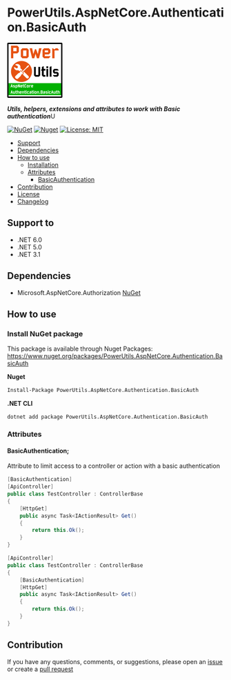 # PowerUtils.AspNetCore.Authentication.BasicAuth

![Logo](https://raw.githubusercontent.com/TechNobre/PowerUtils.AspNetCore.Authentication.BasicAuth/main/assets/logo/logo_128x128.png)

***Utils, helpers, extensions and attributes to work with Basic authentication***U

[![NuGet](https://img.shields.io/nuget/v/PowerUtils.AspNetCore.Authentication.BasicAuth.svg)](https://www.nuget.org/packages/PowerUtils.AspNetCore.Authentication.BasicAuth)
[![Nuget](https://img.shields.io/nuget/dt/PowerUtils.AspNetCore.Authentication.BasicAuth.svg)](https://www.nuget.org/packages/PowerUtils.AspNetCore.Authentication.BasicAuth)
[![License: MIT](https://img.shields.io/github/license/TechNobre/PowerUtils.AspNetCore.Authentication.BasicAuth.svg)](https://github.com/TechNobre/PowerUtils.AspNetCore.Authentication.BasicAuth/blob/main/LICENSE)


- [Support](#support-to)
- [Dependencies](#dependencies)
- [How to use](#how-to-use)
  - [Installation](#Installation)
  - [Attributes](#Attributes)
    - [BasicAuthentication](#BasicAuthentication)
- [Contribution](#contribution)
- [License](./LICENSE)
- [Changelog](./CHANGELOG.md)



## Support to <a name="support-to"></a>
- .NET 6.0
- .NET 5.0
- .NET 3.1



## Dependencies <a name="dependencies"></a>

- Microsoft.AspNetCore.Authorization [NuGet](https://www.nuget.org/packages/Microsoft.AspNetCore.Authorization/)



## How to use <a name="how-to-use"></a>

### Install NuGet package <a name="Installation"></a>
This package is available through Nuget Packages: https://www.nuget.org/packages/PowerUtils.AspNetCore.Authentication.BasicAuth

**Nuget**
```bash
Install-Package PowerUtils.AspNetCore.Authentication.BasicAuth
```

**.NET CLI**
```
dotnet add package PowerUtils.AspNetCore.Authentication.BasicAuth
```

### Attributes <a name="Attributes"></a>

#### BasicAuthentication; <a name="BasicAuthentication"></a>
Attribute to limit access to a controller or action with a basic authentication

```csharp
[BasicAuthentication]
[ApiController]
public class TestController : ControllerBase
{
    [HttpGet]
    public async Task<IActionResult> Get()
    {
        return this.Ok();
    }
}
```

```csharp
[ApiController]
public class TestController : ControllerBase
{
    [BasicAuthentication]
    [HttpGet]
    public async Task<IActionResult> Get()
    {
        return this.Ok();
    }
}
```



## Contribution <a name="contribution"></a>

If you have any questions, comments, or suggestions, please open an [issue](https://github.com/TechNobre/PowerUtils.AspNetCore.Authentication.BasicAuth/issues/new/choose) or create a [pull request](https://github.com/TechNobre/PowerUtils.AspNetCore.Authentication.BasicAuth/compare)